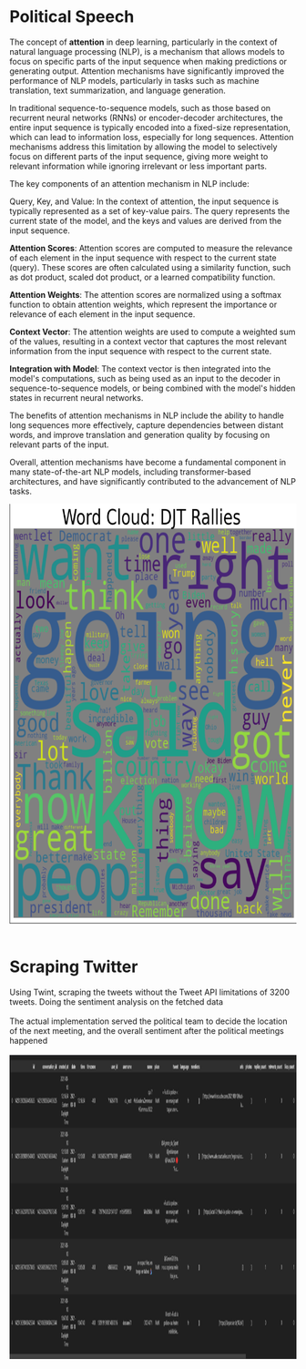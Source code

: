 # Political Speech
The concept of **attention** in deep learning, particularly in the context of natural language processing (NLP), is a mechanism that allows models to focus on specific parts of the input sequence when making predictions or generating output. Attention mechanisms have significantly improved the performance of NLP models, particularly in tasks such as machine translation, text summarization, and language generation.

In traditional sequence-to-sequence models, such as those based on recurrent neural networks (RNNs) or encoder-decoder architectures, the entire input sequence is typically encoded into a fixed-size representation, which can lead to information loss, especially for long sequences. Attention mechanisms address this limitation by allowing the model to selectively focus on different parts of the input sequence, giving more weight to relevant information while ignoring irrelevant or less important parts.

The key components of an attention mechanism in NLP include:

Query, Key, and Value: In the context of attention, the input sequence is typically represented as a set of key-value pairs. The query represents the current state of the model, and the keys and values are derived from the input sequence.

**Attention Scores**: Attention scores are computed to measure the relevance of each element in the input sequence with respect to the current state (query). These scores are often calculated using a similarity function, such as dot product, scaled dot product, or a learned compatibility function.


**Attention Weights**: The attention scores are normalized using a softmax function to obtain attention weights, which represent the importance or relevance of each element in the input sequence.

**Context Vector**: The attention weights are used to compute a weighted sum of the values, resulting in a context vector that captures the most relevant information from the input sequence with respect to the current state.

**Integration with Model**: The context vector is then integrated into the model's computations, such as being used as an input to the decoder in sequence-to-sequence models, or being combined with the model's hidden states in recurrent neural networks.

The benefits of attention mechanisms in NLP include the ability to handle long sequences more effectively, capture dependencies between distant words, and improve translation and generation quality by focusing on relevant parts of the input.

Overall, attention mechanisms have become a fundamental component in many state-of-the-art NLP models, including transformer-based architectures, and have significantly contributed to the advancement of NLP tasks.

<img src="./pictures/WordCloudDJT.png" alt="Desc" title="Desc Inter" width="701" height="737"/><br><br>
# Scraping Twitter
Using Twint, scraping the tweets without the Tweet API limitations of 3200 tweets. Doing the sentiment analysis on the fetched data<br><br>
The actual implementation served the political team to decide the location of the next meeting, and the overall sentiment after the political meetings happened<br><br>
<img src="./pictures/TwintScraperOutput.png" alt="Desc" title="Desc Inter" width="1659" height="534"/><br><br>
